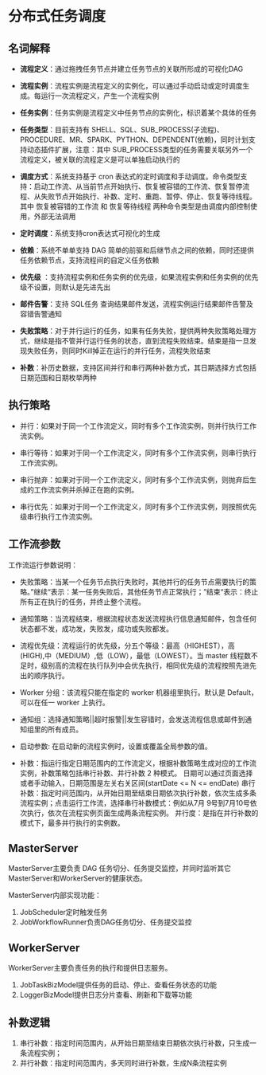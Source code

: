 # 分布式任务调度

## 名词解释
- **流程定义**：通过拖拽任务节点并建立任务节点的关联所形成的可视化DAG

- **流程实例**：流程实例是流程定义的实例化，可以通过手动启动或定时调度生成。每运行一次流程定义，产生一个流程实例

- **任务实例**：任务实例是流程定义中任务节点的实例化，标识着某个具体的任务

- **任务类型**：目前支持有 SHELL、SQL、SUB_PROCESS(子流程)、PROCEDURE、MR、SPARK、PYTHON、DEPENDENT(依赖)，同时计划支持动态插件扩展，注意：其中 SUB_PROCESS类型的任务需要关联另外一个流程定义，被关联的流程定义是可以单独启动执行的

- **调度方式**：系统支持基于 cron 表达式的定时调度和手动调度。命令类型支持：启动工作流、从当前节点开始执行、恢复被容错的工作流、恢复暂停流程、从失败节点开始执行、补数、定时、重跑、暂停、停止、恢复等待线程。 其中 恢复被容错的工作流 和 恢复等待线程 两种命令类型是由调度内部控制使用，外部无法调用

- **定时调度**：系统支持cron表达式可视化的生成

- **依赖**：系统不单单支持 DAG 简单的前驱和后继节点之间的依赖，同时还提供任务依赖节点，支持流程间的自定义任务依赖

- **优先级** ：支持流程实例和任务实例的优先级，如果流程实例和任务实例的优先级不设置，则默认是先进先出

- **邮件告警**：支持 SQL任务 查询结果邮件发送，流程实例运行结果邮件告警及容错告警通知

- **失败策略**：对于并行运行的任务，如果有任务失败，提供两种失败策略处理方式，继续是指不管并行运行任务的状态，直到流程失败结束。结束是指一旦发现失败任务，则同时Kill掉正在运行的并行任务，流程失败结束

- **补数**：补历史数据，支持区间并行和串行两种补数方式，其日期选择方式包括日期范围和日期枚举两种

## 执行策略

* 并行：如果对于同一个工作流定义，同时有多个工作流实例，则并行执行工作流实例。

* 串行等待：如果对于同一个工作流定义，同时有多个工作流实例，则串行执行工作流实例。

* 串行抛弃：如果对于同一个工作流定义，同时有多个工作流实例，则抛弃后生成的工作流实例并杀掉正在跑的实例。

* 串行优先：如果对于同一个工作流定义，同时有多个工作流实例，则按照优先级串行执行工作流实例。


## 工作流参数

工作流运行参数说明：

* 失败策略：当某一个任务节点执行失败时，其他并行的任务节点需要执行的策略。”继续“表示：某一任务失败后，其他任务节点正常执行；”结束“表示：终止所有正在执行的任务，并终止整个流程。

* 通知策略：当流程结束，根据流程状态发送流程执行信息通知邮件，包含任何状态都不发，成功发，失败发，成功或失败都发。

* 流程优先级：流程运行的优先级，分五个等级：最高（HIGHEST），高(HIGH),中（MEDIUM）,低（LOW），最低（LOWEST）。当 master 线程数不足时，级别高的流程在执行队列中会优先执行，相同优先级的流程按照先进先出的顺序执行。

* Worker 分组：该流程只能在指定的 worker 机器组里执行。默认是 Default，可以在任一 worker 上执行。

* 通知组：选择通知策略||超时报警||发生容错时，会发送流程信息或邮件到通知组里的所有成员。

* 启动参数: 在启动新的流程实例时，设置或覆盖全局参数的值。

* 补数：指运行指定日期范围内的工作流定义，根据补数策略生成对应的工作流实例，补数策略包括串行补数、并行补数 2 种模式。
       日期可以通过页面选择或者手动输入，日期范围是左关右关区间(startDate <= N <= endDate)
       串行补数：指定时间范围内，从开始日期至结束日期依次执行补数，依次生成多条流程实例；点击运行工作流，选择串行补数模式：例如从7月 9号到7月10号依次执行，依次在流程实例页面生成两条流程实例。
  并行度：是指在并行补数的模式下，最多并行执行的实例数。

## MasterServer

MasterServer主要负责 DAG 任务切分、任务提交监控，并同时监听其它MasterServer和WorkerServer的健康状态。

MasterServer内部实现功能：

1. JobScheduler定时触发任务
2. JobWorkflowRunner负责DAG任务切分、任务提交监控

## WorkerServer

WorkerServer主要负责任务的执行和提供日志服务。

1. JobTaskBizModel提供任务的启动、停止、查看任务状态的功能
2. LoggerBizModel提供日志分片查看、刷新和下载等功能

## 补数逻辑

1. 串行补数：指定时间范围内，从开始日期至结束日期依次执行补数，只生成一条流程实例；
2. 并行补数：指定时间范围内，多天同时进行补数，生成N条流程实例
